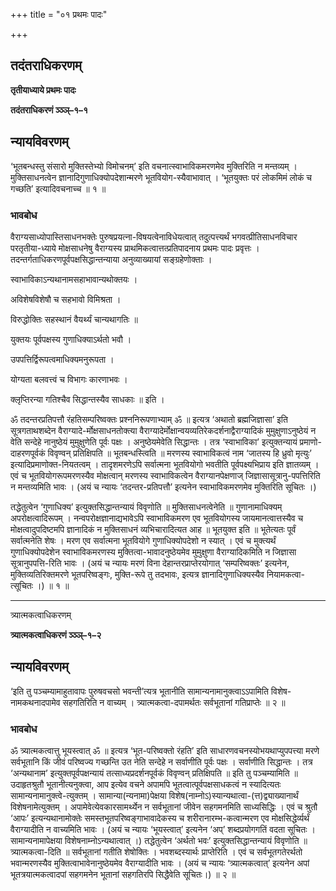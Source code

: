 +++
title = "०१ प्रथमः पादः"

+++


## तदंतराधिकरणम्

**तृतीयाध्याये प्रथमः पादः**

**तदंतराधिकरणं ञ्ञ्ञ्–१–१**

## **न्यायविवरणम्**

‘भूतबन्धस्तु संसारो मुक्तिस्तेभ्यो विमोचनम्’ इति वचनात्स्वाभाविकमरणमेव मुक्तिरिति न मन्तव्यम् । मुक्तिसाधनत्वेन ज्ञानादिगुणाधिक्योपदेशान्मरणे भूतवियोग-स्यैवाभावात् । ‘भूतयुक्तः परं लोकमिमं लोकं च गच्छति’ इत्यादिवचनाच्च ॥ १ ॥

### **भावबोध**

वैराग्यसाध्योपास्तिसाधनभक्तेः पुरुषप्रयत्ना-विषयत्वेनाविधेयत्वात् तदुत्पत्त्यर्थं भगवत्प्रीतिसाधनविचार परतृतीया-ध्याये मोक्षसाधनेषु वैराग्यस्य प्राथमिकत्वात्तत्प्रतिपादनाय प्रथमः पादः प्रवृत्तः । तदन्तर्गताधिकरणपूर्वपक्षसिद्धान्तन्याया अनुव्याख्यायां सङ्ग्रहेणोक्ताः ।

स्वाभाविकाऽन्यथानामसहाभावान्यथोक्तयः ।

अविशेषविशेषौ च सहभावो विमिश्रता ।

विरुद्धोक्तिः सहस्थानं वैयर्थ्यं चान्यथागतिः ॥

युक्तयः पूर्वपक्षस्य गुणाधिक्याऽर्थतो भवौ ।

उपपत्तिर्द्विरूपत्वमाधिक्यमनुरूपता ।

योग्यता बलवत्त्वं च विभागः कारणाभवः ।

क्लृप्तिरन्या गतिश्चैव सिद्धान्तस्यैव साधकाः ॥ इति ।

ॐ तदन्तरप्रतिपत्तौ रंहतिसम्परिष्वक्तः प्रश्ननिरूपणाभ्याम् ॐ ॥ इत्यत्र ‘अथातो ब्रह्मजिज्ञासा’ इति सूत्रगताथशब्देन वैराग्यादे-र्मोक्षसाधनतोक्त्या वैराग्यादेर्मोक्षान्वयव्यतिरेकदर्शनाद्वैराग्यादिकं मुमुक्षुणाऽनुष्ठेयं न वेति सन्देहे नानुष्ठेयं मुमुक्षुणेति पूर्वः पक्षः । अनुष्ठेयमेवेति सिद्धान्तः । तत्र ‘स्वाभाविका’ इत्युक्तन्यायं प्रमाणो-दाहरणपूर्वकं विवृण्वन् प्रतिक्षिपति ॥ भूतबन्धस्त्विति ॥ मरणस्य स्वाभाविकत्वं नाम ‘जातस्य हि ध्रुवो मृत्युः’ इत्यादिप्रमाणोक्त-नियतत्वम् । तादृशमरणेऽपि सर्वात्मना भूतवियोगो भवतीति पूर्वपक्ष्यभिप्राय इति ज्ञातव्यम् । एवं च भूतवियोगरूपमरणस्यैव मोक्षत्वान् मरणस्य स्वाभाविकत्वेन वैराग्यानपेक्षणाज् जिज्ञासासूत्रानु-पपत्तिरिति न मन्तव्यमिति भावः । (अयं च न्यायः ‘तदन्तर-प्रतिपत्तौ’ इत्यनेन स्वाभाविकमरणमेव मुक्तिरिति सूचितः ।)

तद्धेतुत्वेन ‘गुणाधिक्य’ इत्युक्तसिद्धान्तन्यायं विवृणोति ॥ मुक्तिसाधनत्वेनेति ॥ गुणानामाधिक्यम् अपरोक्षत्वादिरूपम् । नन्वपरोक्षज्ञानाद्यभावेऽपि स्वाभाविकमरण एव भूतवियोगस्य जायमानत्वात्तस्यैव च मोक्षत्वादुपदिष्टमपि ज्ञानादिकं न मुक्तिसाधनं व्यभिचारादित्यत आह ॥ भूतयुक्त इति ॥ भूतेत्यतः पूर्वं सर्वात्मनेति शेषः । मरण एव सर्वात्मना भूतवियोगे गुणाधिक्योपदेशो न स्यात् । एवं च मुक्त्यर्थं गुणाधिक्योपदेशेन स्वाभाविकमरणस्य मुक्तित्वा-भावादनुष्ठेयमेव मुमुक्षुणा वैराग्यादिकमिति न जिज्ञासा सूत्रानुपपत्ति-रिति भावः । (अयं च न्यायः मरणं विना देहान्तरप्राप्तेरयोगात् ‘सम्परिष्वक्तः’ इत्यनेन, मुक्तिव्यतिरिक्तमरणे भूतपरिष्वङ्गः, मुक्ति-रूपे तु तदभावः, इत्यत्र ज्ञानादिगुणाधिक्यस्यैव नियामकत्वा-त्सूचितः ।) ॥ १ ॥

------------------------------------------------------------------------

त्र्यात्मकत्वाधिकरणम्

**त्र्यात्मकत्वाधिकरणं ञ्ञ्ञ्–१–२**

## **न्यायविवरणम्**

‘इति तु पञ्चम्यामाहुतावापः पुरुषवचसो भवन्ती’त्यत्र भूतानीति सामान्यनामानुक्त्वाऽऽपामिति विशेष-नामकथनादपामेव सहगतिरिति न वाच्यम् । त्र्यात्मकत्वा-दपामर्थतः सर्वभूतानां गतिप्राप्तेः ॥ २ ॥

### **भावबोध**

ॐ त्र्यात्मकत्वात्तु भूयस्त्वात् ॐ ॥ इत्यत्र ‘भूत-परिष्वक्तो रंहति’ इति साधारणवचनस्योभयथाप्युपपत्त्या मरणे सर्वभूतानि किं जीवं परिष्वज्य गच्छन्ति उत नेति सन्देहे न सर्वाणीति पूर्वः पक्षः । सर्वाणीति सिद्धान्तः । तत्र ‘अन्यथानाम’ इत्युक्तपूर्वपक्षन्यायं तत्साध्यप्रदर्शनपूर्वकं विवृण्वन् प्रतिक्षिपति ॥ इति तु पञ्चम्यामिति ॥ उदाहृतश्रुतौ भूतानीत्यनुक्त्वा, आप इत्येव वचने अपामपि भूतत्वात्पूर्वपक्षसाधकत्वं न स्यादित्यतः सामान्यनामानुक्त्वे-त्युक्तम् । सामान्या(न्यनामा)पेक्षया विशेष(नाम्नोऽ)स्यान्यथात्वा-(त्त)द्व्याख्यानार्थं विशेषनामेत्युक्तम् । अपामेवेत्येवकारसामर्थ्येन न सर्वभूतानां जीवेन सहगमनमिति साध्यसिद्धिः । एवं च श्रुतौ ‘आपः’ इत्यन्यथानामोक्तेः समस्तभूतपरिष्वङ्गाभावादेकस्य च शरीरानारम्भ-कत्वान्मरण एव मोक्षसिद्धेर्व्यर्थं वैराग्यादीति न वाच्यमिति भावः । (अयं च न्यायः ‘भूयस्त्वात्’ इत्यनेन ‘अप्’ शब्दप्रयोगगतिं वदता सूचितः । सामान्यनामापेक्षया विशेषनाम्नोऽन्यथात्वात् ।) तद्धेतुत्वेन ‘अर्थतो भवः’ इत्युक्तसिद्धान्तन्यायं विवृणोति ॥ त्र्यात्मकत्वा-दिति ॥ सर्वभूतानां गतीति शेषोक्तिः । भवशब्दस्यार्थः प्राप्तेरिति । एवं च सर्वभूतगतेरर्थतो भवान्मरणस्यैव मुक्तित्वाभावेनानुष्ठेयमेव वैराग्यादीति भावः । (अयं च न्यायः ‘त्र्यात्मकत्वात्’ इत्यनेन अपां भूतत्रयात्मकत्वादपां सहगमनेन भूतानां सहगतिरपि सिद्धैवेति सूचितः।) ॥ २ ॥

